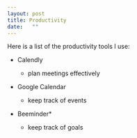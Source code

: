 ```yaml
---
layout: post
title: Productivity
date:   ""
---
```


Here is a list of the productivity tools I use:

- Calendly
    - plan meetings effectively

- Google Calendar
    - keep track of events

- Beeminder*
    - keep track of goals